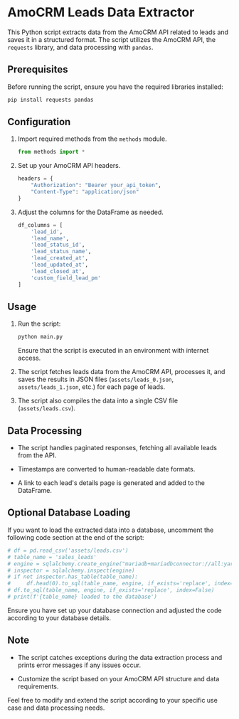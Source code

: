 # AmoCRM Leads Data Extractor

This Python script extracts data from the AmoCRM API related to leads and saves it in a structured format. The script utilizes the AmoCRM API, the `requests` library, and data processing with `pandas`.

## Prerequisites

Before running the script, ensure you have the required libraries installed:

```bash
pip install requests pandas
```

## Configuration

1. Import required methods from the `methods` module.
   
   ```python
   from methods import *
   ```

2. Set up your AmoCRM API headers.

   ```python
   headers = {
       "Authorization": "Bearer your_api_token",
       "Content-Type": "application/json"
   }
   ```

3. Adjust the columns for the DataFrame as needed.

   ```python
   df_columns = [
       'lead_id',
       'lead_name',
       'lead_status_id',
       'lead_status_name',
       'lead_created_at',
       'lead_updated_at',
       'lead_closed_at',
       'custom_field_lead_pm'
   ]
   ```

## Usage

1. Run the script:

   ```bash
   python main.py
   ```

   Ensure that the script is executed in an environment with internet access.

2. The script fetches leads data from the AmoCRM API, processes it, and saves the results in JSON files (`assets/leads_0.json`, `assets/leads_1.json`, etc.) for each page of leads.

3. The script also compiles the data into a single CSV file (`assets/leads.csv`).

## Data Processing

- The script handles paginated responses, fetching all available leads from the API.

- Timestamps are converted to human-readable date formats.

- A link to each lead's details page is generated and added to the DataFrame.

## Optional Database Loading

If you want to load the extracted data into a database, uncomment the following code section at the end of the script:

```python
# df = pd.read_csv('assets/leads.csv')
# table_name = 'sales_leads'
# engine = sqlalchemy.create_engine("mariadb+mariadbconnector://all:yaro1997dobrg*M@localhost:3306/amoCRM")
# inspector = sqlalchemy.inspect(engine)
# if not inspector.has_table(table_name):
#     df.head(0).to_sql(table_name, engine, if_exists='replace', index=False)
# df.to_sql(table_name, engine, if_exists='replace', index=False)
# print(f'{table_name} loaded to the database')
```

Ensure you have set up your database connection and adjusted the code according to your database details.

## Note

- The script catches exceptions during the data extraction process and prints error messages if any issues occur.

- Customize the script based on your AmoCRM API structure and data requirements.

Feel free to modify and extend the script according to your specific use case and data processing needs.
